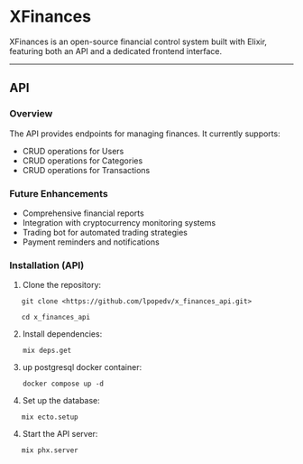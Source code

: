 # XFinances

XFinances is an open-source financial control system built with Elixir, featuring both an API and a dedicated frontend interface.

---

## API

### Overview

The API provides endpoints for managing finances. It currently supports:

- CRUD operations for Users
- CRUD operations for Categories
- CRUD operations for Transactions

### Future Enhancements

- Comprehensive financial reports
- Integration with cryptocurrency monitoring systems
- Trading bot for automated trading strategies
- Payment reminders and notifications

### Installation (API)

1. Clone the repository:

```
   git clone <https://github.com/lpopedv/x_finances_api.git>

```

```
   cd x_finances_api

```

2. Install dependencies:

   ```
   mix deps.get
   ```

2. up postgresql docker container:

   ```
   docker compose up -d
   ```

3. Set up the database:

```
   mix ecto.setup

```

4. Start the API server:

```
   mix phx.server

```
